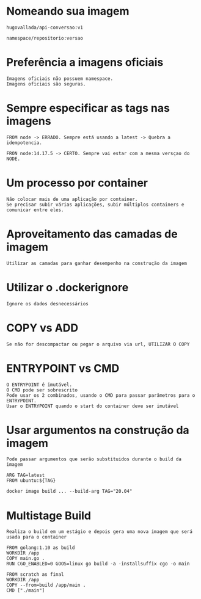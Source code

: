 # Nomeando sua imagem
```
hugovallada/api-conversao:v1

namespace/repositorio:versao
```

# Preferência a imagens oficiais
```
Imagens oficiais não possuem namespace.
Imagens oficiais são seguras.
```

# Sempre especificar as tags nas imagens
 ```
 FROM node -> ERRADO. Sempre está usando a latest -> Quebra a idempotencia.

 FRON node:14.17.5 -> CERTO. Sempre vai estar com a mesma versçao do NODE.
 ```

 # Um processo por container
 ```
 Não colocar mais de uma aplicação por container.
 Se precisar subir várias aplicações, subir múltiplos containers e comunicar entre eles.
 ```

 # Aproveitamento das camadas de imagem
 ```
 Utilizar as camadas para ganhar desempenho na construção da imagem
 ```

 # Utilizar o .dockerignore
 ```
 Ignore os dados desnecessários
 ```

 # COPY vs ADD
 ```
 Se não for descompactar ou pegar o arquivo via url, UTILIZAR O COPY
 ```

 # ENTRYPOINT vs CMD
 ```
 O ENTRYPOINT é imutável.
 O CMD pode ser sobrescrito
 Pode usar os 2 combinados, usando o CMD para passar parâmetros para o ENTRYPOINT.
 Usar o ENTRYPOINT quando o start do container deve ser imutável
 ```

 # Usar argumentos na construção da imagem
 ```
 Pode passar argumentos que serão substituidos durante o build da imagem

 ARG TAG=latest
 FROM ubuntu:${TAG}

 docker image build ... --build-arg TAG="20.04"
 ```

 # Multistage Build
 ```
Realiza o build em um estágio e depois gera uma nova imagem que será usada para o container

FROM golang:1.10 as build
WORKDIR /app
COPY main.go .
RUN CGO_ENABLED=0 GOOS=linux go build -a -installsuffix cgo -o main

FROM scratch as final
WORKDIR /app
COPY --from=build /app/main .
CMD ["./main"]
 ```